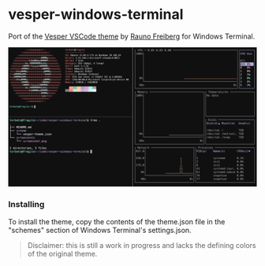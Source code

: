 # vesper-windows-terminal
Port of the [Vesper VSCode theme](https://github.com/raunofreiberg/vesper) by [Rauno Freiberg](https://github.com/raunofreiberg) for Windows Terminal.  

![screenshot of the theme](/screenshots/vesper.png)

### Installing

To install the theme, copy the contents of the theme.json file in the "schemes" section of Windows Terminal's settings.json.  

  
    

> Disclaimer: this is still a work in progress and lacks the defining colors of the original theme.  


